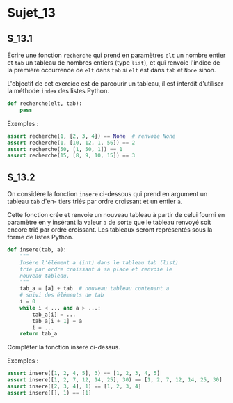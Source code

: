 # Sujet_13
## S_13.1

Écrire une fonction `recherche` qui prend en paramètres `elt` un nombre entier et `tab`
un tableau de nombres entiers (type `list`), et qui renvoie l'indice de la première occurrence de `elt` dans `tab` si `elt` est dans `tab` et `None` sinon.

L'objectif de cet exercice est de parcourir un tableau, il est interdit d'utiliser la méthode
`index` des listes Python.

```python
def recherche(elt, tab):
    pass
```


Exemples :
```python
assert recherche(1, [2, 3, 4]) == None  # renvoie None
assert recherche(1, [10, 12, 1, 56]) == 2
assert recherche(50, [1, 50, 1]) == 1
assert recherche(15, [8, 9, 10, 15]) == 3
```


## S_13.2

On considère la fonction `insere` ci-dessous qui prend en argument un tableau `tab` d'en-
tiers triés par ordre croissant et un entier `a`. 

Cette fonction crée et renvoie un nouveau tableau à partir de celui fourni en paramètre en y
insérant la valeur `a` de sorte que le tableau renvoyé soit encore trié par ordre croissant. Les
tableaux seront représentés sous la forme de listes Python.

```python
def insere(tab, a):
    """
    Insère l'élément a (int) dans le tableau tab (list)
    trié par ordre croissant à sa place et renvoie le
    nouveau tableau.
    """
    tab_a = [a] + tab  # nouveau tableau contenant a
    # suivi des éléments de tab
    i = 0
    while i < ... and a > ...:
        tab_a[i] = ...
        tab_a[i + 1] = a
        i = ...
    return tab_a
```

Compléter la fonction insere ci-dessus.

Exemples :

```python
assert insere([1, 2, 4, 5], 3) == [1, 2, 3, 4, 5]
assert insere([1, 2, 7, 12, 14, 25], 30) == [1, 2, 7, 12, 14, 25, 30]
assert insere([2, 3, 4], 1) == [1, 2, 3, 4]
assert insere([], 1) == [1]
```

